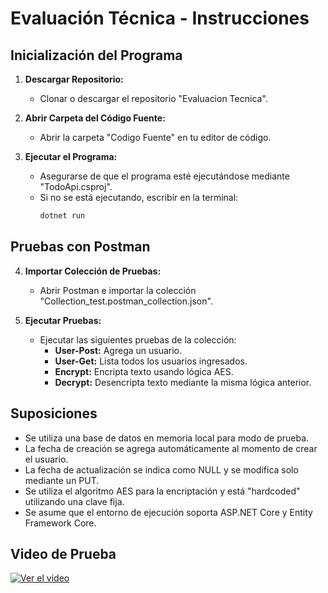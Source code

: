 # Evaluación Técnica - Instrucciones

## Inicialización del Programa

1. **Descargar Repositorio:**
   - Clonar o descargar el repositorio "Evaluacion Tecnica".

2. **Abrir Carpeta del Código Fuente:**
   - Abrir la carpeta "Codigo Fuente" en tu editor de código.

3. **Ejecutar el Programa:**
   - Asegurarse de que el programa esté ejecutándose mediante "TodoApi.csproj".
   - Si no se está ejecutando, escribir en la terminal:
     ```bash
     dotnet run
     ```

## Pruebas con Postman

4. **Importar Colección de Pruebas:**
   - Abrir Postman e importar la colección "Collection_test.postman_collection.json".

5. **Ejecutar Pruebas:**
   - Ejecutar las siguientes pruebas de la colección:
     - **User-Post:** Agrega un usuario.
     - **User-Get:** Lista todos los usuarios ingresados.
     - **Encrypt:** Encripta texto usando lógica AES.
     - **Decrypt:** Desencripta texto mediante la misma lógica anterior.

## Suposiciones

- Se utiliza una base de datos en memoria local para modo de prueba.
- La fecha de creación se agrega automáticamente al momento de crear el usuario.
- La fecha de actualización se indica como NULL y se modifica solo mediante un PUT.
- Se utiliza el algoritmo AES para la encriptación y está "hardcoded" utilizando una clave fija.
- Se asume que el entorno de ejecución soporta ASP.NET Core y Entity Framework Core.

## Video de Prueba

[![Ver el video](https://img.youtube.com/vi/BN3zMdFRzIs/hqdefault.jpg)](https://www.youtube.com/embed/BN3zMdFRzIs)
